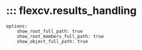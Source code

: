 # ::: flexcv.results_handling
    options:
        show_root_full_path: true
        show_root_members_full_path: true
        show_object_full_path: true
